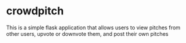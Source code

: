 # crowdpitch
This is a simple flask application that allows users to view pitches from other users, upvote or downvote them, and post their own pitches
